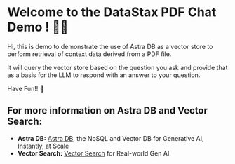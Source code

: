 # Welcome to the DataStax PDF Chat Demo ! 🚀🤖

Hi, this is demo to demonstrate the use of Astra DB as a vector store to perform retrieval of context data derived from a PDF file.

It will query the vector store based on the question you ask and provide that as a basis for the LLM to respond with an answer to your question.

Have Fun!! 👋

## For more information on Astra DB and Vector Search:

- **Astra DB:** [Astra DB](https://www.datastax.com/products/datastax-astra), the NoSQL and Vector DB for Generative AI, Instantly, at Scale 
- **Vector Search:** [Vector Search](https://www.datastax.com/products/vector-search) for Real-world Gen AI
